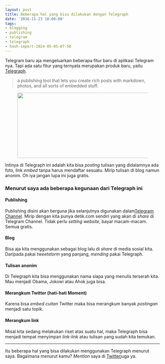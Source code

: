```yaml
---
layout: post
title: Beberapa hal yang bisa dilakukan dengan Telegraph
date: '2016-11-23 10:00:00'
tags:
- blogging
- publishing
- telegram
- telegraph
- hash-import-2024-05-05-07-58
---
```


Telegram baru aja mengeluarkan beberapa fitur baru di aplikasi Telegram nya. Tapi ada satu fitur yang ternyata merupakan produk baru, yaitu [Telegraph](https://telegra.ph/).

> a publishing tool that lets you create rich posts with markdown, photos, and all sorts of embedded stuff.

<figure class="kg-card kg-image-card"><a href="https://telegra.ph/"><img src=" __GHOST_URL__ /content/images/2021/05/Screenshot-2021-05-19-142417.png" class="kg-image" alt loading="lazy" width="1062" height="212" srcset=" __GHOST_URL__ /content/images/size/w600/2021/05/Screenshot-2021-05-19-142417.png 600w, __GHOST_URL__ /content/images/size/w1000/2021/05/Screenshot-2021-05-19-142417.png 1000w, __GHOST_URL__ /content/images/2021/05/Screenshot-2021-05-19-142417.png 1062w" sizes="(min-width: 720px) 720px"></a></figure>

Intinya di Telegraph ini adalah kita bisa _posting_ tulisan yang didalamnya ada foto, link _embed_ tanpa harus mendaftar sesuatu. Mirip tulisan di blog namun anonim. Oh iya jangan lupa ini juga gratis.

### Menurut saya ada beberapa kegunaan dari Telegraph ini

#### **Publishing**

Publishing disini akan berguna jika selanjutnya digunakan dalam[Telegram Channel](https://telegram.org/faq_channels#q-what-39s-a-channel). Mirip dengan kita punya detik.com sendiri yang akan di _share_ di Telegram Channel. Tidak perlu _setting website_, bayar macam-macam. Semua gratis.

#### **Blog**

Bisa aja kita menggunakan sebagai blog lalu di _share_ di media sosial kita. Daripada pakai _tweetstorm_ yang panjang, _mending_ pakai Telegraph.

#### **Tulisan anonim**

Di Telegraph kita bisa menggunakan nama siapa yang menulis terserah kita. Mau menjadi Obama, Jokowi atau Ahok juga bisa.

#### **Merangkum Twitter (hati-hati Moment)**

Karena bisa _embed_ _cuitan_ Twitter maka bisa merangkum banyak _postingan_ menjadi satu topik.

#### **Merangkum link**

Misal kita sedang melakukan riset atas suatu hal, maka Telegraph bisa menjadi tempat menyimpan _link-link_ atau tulisan yang sudah kita temukan.

* * *

Itu beberapa hal yang bisa dilakukan menggunakan Telegraph menurut saya. Bagaimana menurut kamu? _Mention_ saya di [Twitter](https://twitter.com/devilpenakut)juga ya.

<!--kg-card-begin: html--><script async src="https://pagead2.googlesyndication.com/pagead/js/adsbygoogle.js"></script><!-- Iklan footer --><ins class="adsbygoogle" style="display:block" data-ad-client="ca-pub-1156918246014761" data-ad-slot="1840206804" data-ad-format="auto" data-full-width-responsive="true"></ins><script>
(adsbygoogle = window.adsbygoogle || []).push({});
</script><!--kg-card-end: html-->